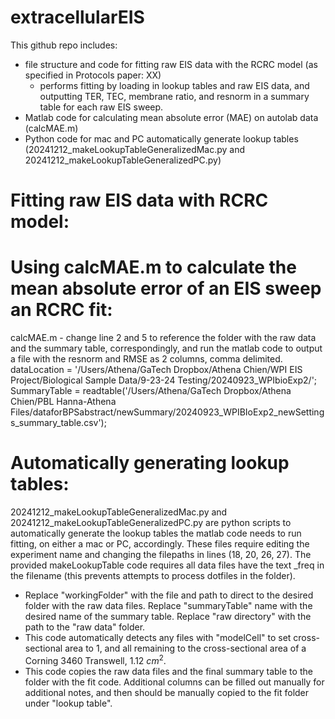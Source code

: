 # extracellularEIS

This github repo includes:
- file structure and code for fitting raw EIS data with the RCRC model (as specified in Protocols paper: XX)
  - performs fitting by loading in lookup tables and raw EIS data, and outputting TER, TEC, membrane ratio, and resnorm in a summary table for each raw EIS sweep.
- Matlab code for calculating mean absolute error (MAE) on autolab data (calcMAE.m)
- Python code for mac and PC automatically generate lookup tables (20241212_makeLookupTableGeneralizedMac.py and 20241212_makeLookupTableGeneralizedPC.py)

# Fitting raw EIS data with RCRC model:

# Using calcMAE.m to calculate the mean absolute error of an EIS sweep an RCRC fit:
calcMAE.m - change line 2 and 5 to reference the folder with the raw data and the summary table, correspondingly, and run the matlab code to output a file with the resnorm and RMSE as 2 columns, comma delimited.
dataLocation = '/Users/Athena/GaTech Dropbox/Athena Chien/WPI EIS Project/Biological Sample Data/9-23-24 Testing/20240923_WPIbioExp2/';
SummaryTable = readtable('/Users/Athena/GaTech Dropbox/Athena Chien/PBL Hanna-Athena Files/dataforBPSabstract/newSummary/20240923_WPIBIoExp2_newSettings_summary_table.csv');

# Automatically generating lookup tables:
20241212_makeLookupTableGeneralizedMac.py and 20241212_makeLookupTableGeneralizedPC.py are python scripts to automatically generate the lookup tables the matlab code needs to run fitting, on either a mac or PC, accordingly.
These files require editing the experiment name and changing the filepaths in lines (18, 20, 26, 27).
The provided makeLookupTable code requires all data files have the text _freq in the filename (this prevents attempts to process dotfiles in the folder).
- Replace "workingFolder" with the file and path to direct to the desired folder with the raw data files. Replace "summaryTable" name with the desired name of the summary table. Replace "raw directory" with the path to the "raw data" folder.
- This code automatically detects any files with "modelCell" to set cross-sectional area to 1, and all remaining to the cross-sectional area of a Corning 3460 Transwell, 1.12 $cm^{2}$.
- This code copies the raw data files and the final summary table to the folder with the fit code. Additional columns can be filled out manually for additional notes, and then should be manually copied to the fit folder under "lookup table".
